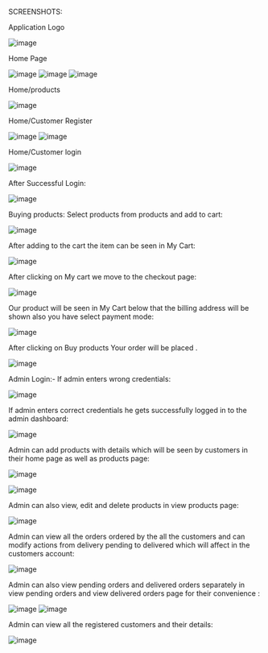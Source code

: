 SCREENSHOTS:

Application Logo

 ![image](https://github.com/user-attachments/assets/be7d5f83-eda8-4551-9085-dde4a2dff7c3)

Home Page

![image](https://github.com/user-attachments/assets/203d3e8e-365c-445b-878a-01722b00caf9)
![image](https://github.com/user-attachments/assets/0d6c4d71-4fe5-47a0-9b3b-5a10a128759c)
![image](https://github.com/user-attachments/assets/6f87a62e-92fb-4f39-8b2e-df2f7bd9c64d)

Home/products

![image](https://github.com/user-attachments/assets/2e00c664-eafd-459c-b57a-489b36d468bd)

Home/Customer Register
 
![image](https://github.com/user-attachments/assets/6117c320-9cbd-482f-a799-bdfb07e1e825)
![image](https://github.com/user-attachments/assets/1f836d7c-fc89-46f2-97d6-1f8d13d3c1a5)

Home/Customer login

![image](https://github.com/user-attachments/assets/50e50600-8e6b-4e0c-ad67-8d877295a693)

After Successful Login:
 
![image](https://github.com/user-attachments/assets/0fe59bfd-6287-42d4-9dc8-5320f1633716)

Buying products:
Select products from products and add to cart:

![image](https://github.com/user-attachments/assets/030d4153-c2e5-4493-9e82-d46ac583d866)

After adding to the cart the item can be seen in My Cart:

![image](https://github.com/user-attachments/assets/a708029b-3ae1-465e-b692-8bdaa0bc93fb)

After clicking on My cart we move to the checkout page:
 
![image](https://github.com/user-attachments/assets/7a8d6db0-b1d2-4021-b1c4-3b9ad646df85)

Our product will be seen in My Cart below that the billing address will be shown also you have select payment mode:
 
![image](https://github.com/user-attachments/assets/376066a9-53d2-4331-b455-2a7688e10ad9)

After clicking on Buy products Your order will be placed .
 
![image](https://github.com/user-attachments/assets/6eabdb85-7b00-415c-9178-1f28c2913153)

Admin Login:-
 If admin enters wrong credentials:

![image](https://github.com/user-attachments/assets/c80a4cfc-eed0-4088-a760-4545ebb9771c)
 
If admin enters correct credentials he gets successfully logged in to the admin dashboard:
 
![image](https://github.com/user-attachments/assets/100333ef-7feb-47a7-bb66-fad51454233d)

Admin can add products with details which will be seen by customers in their home page as well as products page:
 
![image](https://github.com/user-attachments/assets/9ac7b376-cb53-4464-b4be-c0623f4b08fd)

![image](https://github.com/user-attachments/assets/db3f622e-12c7-4ea8-8174-b820eb3e64e3)

Admin can also view, edit and delete products in view products page:
 
![image](https://github.com/user-attachments/assets/ad2eb0e7-5ccd-44e1-a2e1-f22bbd41cf80)

Admin can view all the orders ordered by the all the customers and can modify actions from delivery pending to delivered which will affect in the customers account:

![image](https://github.com/user-attachments/assets/f9ea39e9-1d96-458a-9b2b-dbe89cb63a58)
 
Admin can also view pending orders and delivered orders separately in view pending orders and view delivered orders page for their convenience :
 
![image](https://github.com/user-attachments/assets/69817c42-4783-4959-94a9-818eae3bf137)
![image](https://github.com/user-attachments/assets/62a2e992-ea06-400c-8ca4-fa6bfee1898f)
 
Admin can view all the registered customers and their details:
 
![image](https://github.com/user-attachments/assets/e4a05cbc-e9ea-4192-a0ab-11dff20827aa)
